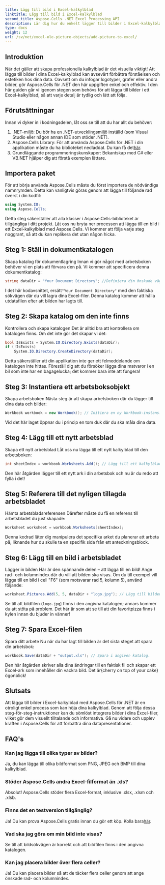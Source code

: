 ```yaml
---
title: Lägg till bild i Excel-kalkylblad
linktitle: Lägg till bild i Excel-kalkylblad
second_title: Aspose.Cells .NET Excel Processing API
description: Lär dig hur du enkelt lägger till bilder i Excel-kalkylblad med Aspose.Cells för .NET i den här omfattande steg-för-steg-guiden. Förbättra dina kalkylblad.
type: docs
weight: 12
url: /sv/net/excel-ole-picture-objects/add-picture-to-excel/
---
```

## Introduktion
När det gäller att skapa professionella kalkylblad är det visuella viktigt! Att lägga till bilder i dina Excel-kalkylblad kan avsevärt förbättra förståelsen och estetiken hos dina data. Oavsett om du infogar logotyper, grafer eller andra bilder, gör Aspose.Cells för .NET den här uppgiften enkel och effektiv. I den här guiden går vi igenom stegen som behövs för att lägga till bilder i ett Excel-kalkylblad, så att varje detalj är tydlig och lätt att följa.
## Förutsättningar
Innan vi dyker in i kodningsdelen, låt oss se till att du har allt du behöver:
1. .NET-miljö: Du bör ha en .NET-utvecklingsmiljö inställd (som Visual Studio eller någon annan IDE som stöder .NET).
2.  Aspose.Cells Library: För att använda Aspose.Cells för .NET i din applikation måste du ha biblioteket nedladdat. Du kan få det[här](https://releases.aspose.com/cells/net/).
3. Grundläggande programmeringskunskaper: Bekantskap med C# eller VB.NET hjälper dig att förstå exemplen lättare.
## Importera paket
För att börja använda Aspose.Cells måste du först importera de nödvändiga namnrymden. Detta kan vanligtvis göras genom att lägga till följande rad överst i din kodfil:
```csharp
using System.IO;
using Aspose.Cells;
```
Detta steg säkerställer att alla klasser i Aspose.Cells-biblioteket är tillgängliga i ditt projekt.
Låt oss nu bryta ner processen att lägga till en bild i ett Excel-kalkylblad med Aspose.Cells. Vi kommer att följa varje steg noggrant, så att du kan replikera det utan någon hicka.
## Steg 1: Ställ in dokumentkatalogen
Skapa katalog för dokumentlagring
Innan vi gör något med arbetsboken behöver vi en plats att förvara den på. Vi kommer att specificera denna dokumentkatalog:
```csharp
string dataDir = "Your Document Directory"; //Definiera din önskade väg.
```
 I det här kodavsnittet, ersätt`"Your Document Directory"` med den faktiska sökvägen där du vill lagra dina Excel-filer. Denna katalog kommer att hålla utdatafilen efter att bilden har lagts till.
## Steg 2: Skapa katalog om den inte finns
Kontrollera och skapa katalogen
Det är alltid bra att kontrollera om katalogen finns. Om det inte gör det skapar vi det:
```csharp
bool IsExists = System.IO.Directory.Exists(dataDir);
if (!IsExists)
    System.IO.Directory.CreateDirectory(dataDir);
```
Detta säkerställer att din applikation inte ger ett felmeddelande om katalogen inte hittas. Föreställ dig att du försöker lägga dina matvaror i en bil som inte har en bagagelucka; det kommer bara inte att fungera!
## Steg 3: Instantiera ett arbetsboksobjekt
Skapa arbetsboken
Nästa steg är att skapa arbetsboken där du lägger till dina data och bilder:
```csharp
Workbook workbook = new Workbook(); // Initiera en ny Workbook-instans.
```
Vid det här laget öppnar du i princip en tom duk där du ska måla dina data.
## Steg 4: Lägg till ett nytt arbetsblad
Skapa ett nytt arbetsblad
Låt oss nu lägga till ett nytt kalkylblad till den arbetsboken:
```csharp
int sheetIndex = workbook.Worksheets.Add(); // Lägg till ett kalkylblad och få dess index.
```
Den här åtgärden lägger till ett nytt ark i din arbetsbok och nu är du redo att fylla i det!
## Steg 5: Referera till det nyligen tillagda arbetsbladet
Hämta arbetsbladsreferensen
Därefter måste du få en referens till arbetsbladet du just skapade:
```csharp
Worksheet worksheet = workbook.Worksheets[sheetIndex];
```
Denna kodrad låter dig manipulera det specifika arket du planerar att arbeta på, liknande hur du skulle ta en specifik sida från ett anteckningsblock.
## Steg 6: Lägg till en bild i arbetsbladet
Lägger in bilden
Här är den spännande delen – att lägga till en bild! Ange rad- och kolumnindex där du vill att bilden ska visas. Om du till exempel vill lägga till en bild i cell "F6" (som motsvarar rad 5, kolumn 5), använd följande:
```csharp
worksheet.Pictures.Add(5, 5, dataDir + "logo.jpg"); // Lägg till bilden.
```
Se till att bildfilen (`logo.jpg`) finns i den angivna katalogen; annars kommer du att stöta på problem. Det här är som att se till att din favoritpizza finns i kylen innan du bjuder in vänner!
## Steg 7: Spara Excel-filen
Spara ditt arbete
Nu när du har lagt till bilden är det sista steget att spara din arbetsbok:
```csharp
workbook.Save(dataDir + "output.xls"); // Spara i angiven katalog.
```
 Den här åtgärden skriver alla dina ändringar till en faktisk fil och skapar ett Excel-ark som innehåller din vackra bild. Det är{cherry on top of your cake} ögonblick!
## Slutsats
Att lägga till bilder i Excel-kalkylblad med Aspose.Cells för .NET är en otroligt enkel process som kan höja dina kalkylblad. Genom att följa dessa steg-för-steg-instruktioner kan du sömlöst integrera bilder i dina Excel-filer, vilket gör dem visuellt tilltalande och informativa. Gå nu vidare och upplev kraften i Aspose.Cells för att förbättra dina datapresentationer.
## FAQ's
### Kan jag lägga till olika typer av bilder?
Ja, du kan lägga till olika bildformat som PNG, JPEG och BMP till dina kalkylblad.
### Stöder Aspose.Cells andra Excel-filformat än .xls?
Absolut! Aspose.Cells stöder flera Excel-format, inklusive .xlsx, .xlsm och .xlsb.
### Finns det en testversion tillgänglig?
Ja! Du kan prova Aspose.Cells gratis innan du gör ett köp. Kolla bara[här](https://releases.aspose.com/).
### Vad ska jag göra om min bild inte visas?
Se till att bildsökvägen är korrekt och att bildfilen finns i den angivna katalogen.
### Kan jag placera bilder över flera celler?
Ja! Du kan placera bilder så att de täcker flera celler genom att ange önskade rad- och kolumnindex.